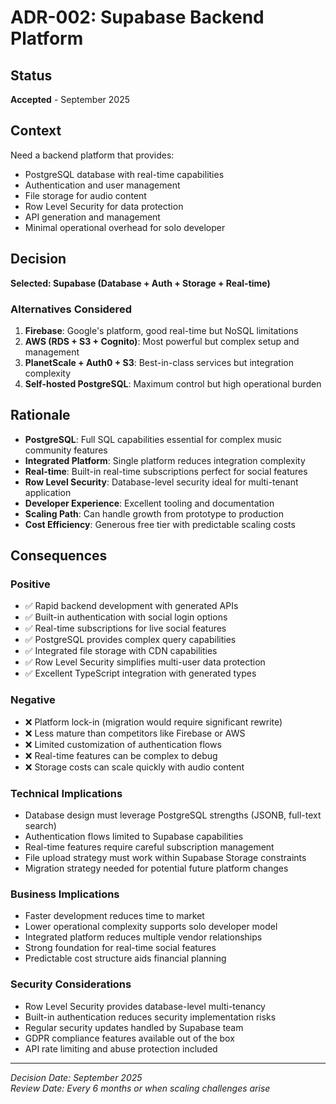 # ADR-002: Supabase Backend Platform

## Status
**Accepted** - September 2025

## Context
Need a backend platform that provides:
- PostgreSQL database with real-time capabilities
- Authentication and user management
- File storage for audio content
- Row Level Security for data protection
- API generation and management
- Minimal operational overhead for solo developer

## Decision
**Selected: Supabase (Database + Auth + Storage + Real-time)**

### Alternatives Considered
1. **Firebase**: Google's platform, good real-time but NoSQL limitations
2. **AWS (RDS + S3 + Cognito)**: Most powerful but complex setup and management
3. **PlanetScale + Auth0 + S3**: Best-in-class services but integration complexity
4. **Self-hosted PostgreSQL**: Maximum control but high operational burden

## Rationale
- **PostgreSQL**: Full SQL capabilities essential for complex music community features
- **Integrated Platform**: Single platform reduces integration complexity
- **Real-time**: Built-in real-time subscriptions perfect for social features
- **Row Level Security**: Database-level security ideal for multi-tenant application
- **Developer Experience**: Excellent tooling and documentation
- **Scaling Path**: Can handle growth from prototype to production
- **Cost Efficiency**: Generous free tier with predictable scaling costs

## Consequences

### Positive
- ✅ Rapid backend development with generated APIs
- ✅ Built-in authentication with social login options
- ✅ Real-time subscriptions for live social features
- ✅ PostgreSQL provides complex query capabilities
- ✅ Integrated file storage with CDN capabilities
- ✅ Row Level Security simplifies multi-user data protection
- ✅ Excellent TypeScript integration with generated types

### Negative
- ❌ Platform lock-in (migration would require significant rewrite)
- ❌ Less mature than competitors like Firebase or AWS
- ❌ Limited customization of authentication flows
- ❌ Real-time features can be complex to debug
- ❌ Storage costs can scale quickly with audio content

### Technical Implications
- Database design must leverage PostgreSQL strengths (JSONB, full-text search)
- Authentication flows limited to Supabase capabilities
- Real-time features require careful subscription management
- File upload strategy must work within Supabase Storage constraints
- Migration strategy needed for potential future platform changes

### Business Implications
- Faster development reduces time to market
- Lower operational complexity supports solo developer model
- Integrated platform reduces multiple vendor relationships
- Strong foundation for real-time social features
- Predictable cost structure aids financial planning

### Security Considerations
- Row Level Security provides database-level multi-tenancy
- Built-in authentication reduces security implementation risks
- Regular security updates handled by Supabase team
- GDPR compliance features available out of the box
- API rate limiting and abuse protection included

---

*Decision Date: September 2025*  
*Review Date: Every 6 months or when scaling challenges arise*
